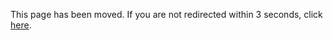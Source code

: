 <!DOCTYPE html>
<html>
    <head>
     <meta charset="UTF-8" />
     <meta http-equiv="refresh" content="3; URL=https://www.mathmountains.org" />
   </head>
   <body>
     <p>This page has been moved. If you are not redirected within 3 seconds, click <a href="https://www.mathmountains.org">here</a>.</p>
   </body>
</html>
